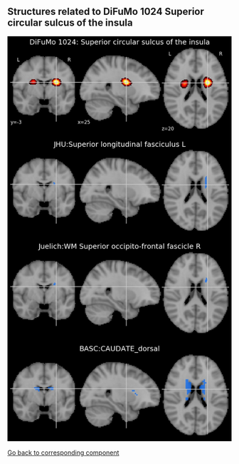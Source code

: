 


## Structures related to DiFuMo 1024 Superior circular sulcus of the insula

![712](712.jpg "Structures related to DiFuMo 1024 Superior circular sulcus of the insula")

[Go back to corresponding component](https://parietal-inria.github.io/DiFuMo/1024/html/712.html)